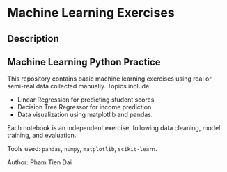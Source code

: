 # Machine Learning Exercises

## Description

## Machine Learning Python Practice

This repository contains basic machine learning exercises using real or semi-real data collected manually. Topics include:
- Linear Regression for predicting student scores.
- Decision Tree Regressor for income prediction.
- Data visualization using matplotlib and pandas.

Each notebook is an independent exercise, following data cleaning, model training, and evaluation.

Tools used: `pandas`, `numpy`, `matplotlib`, `scikit-learn`.

Author: Pham Tien Dai



